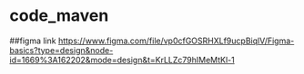 # code_maven

##figma link
https://www.figma.com/file/vp0cfGOSRHXLf9ucpBiqlV/Figma-basics?type=design&node-id=1669%3A162202&mode=design&t=KrLLZc79hIMeMtKl-1
